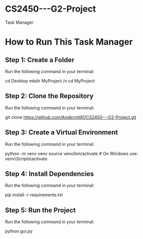 # CS2450---G2-Project
Task Manager 

# How to Run This Task Manager

## **Step 1: Create a Folder**
Run the following command in your terminal:

cd Desktop
mkdir MyProject /n
cd MyProject

## **Step 2: Clone the Repository**
Run the following command in your terminal:

git clone https://github.com/Andermit81/CS2450---G2-Project.git

## **Step 3: Create a Virtual Environment**
Run the following command in your terminal:

python -m venv venv
source venv/bin/activate  # On Windows use: venv\Scripts\activate

## **Step 4: Install Dependencies**
Run the following command in your terminal:

pip install -r requirements.txt

## **Step 5: Run the Project**
Run the following command in your terminal:

python gui.py
